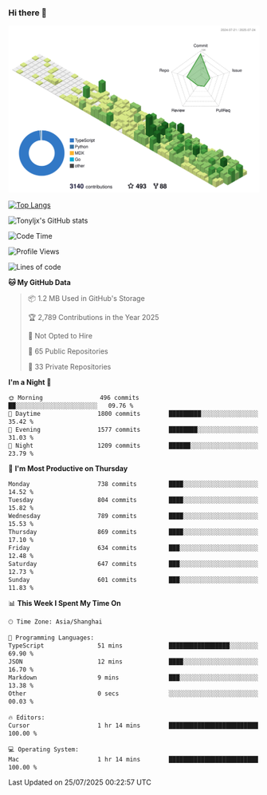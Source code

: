 ### Hi there 👋

![](./profile-3d-contrib/profile-green-animate.svg)

 

[![Top Langs](https://github-readme-stats.vercel.app/api/top-langs/?username=tonyljx)](https://github.com/anuraghazra/github-readme-stats)

![Tonyljx's GitHub stats](https://github-readme-stats.vercel.app/api?username=tonyljx&theme=default&show_icons=true)

 

<!--START_SECTION:waka-->
![Code Time](http://img.shields.io/badge/Code%20Time-1%2C390%20hrs%2010%20mins-blue)

![Profile Views](http://img.shields.io/badge/Profile%20Views-3-blue)

![Lines of code](https://img.shields.io/badge/From%20Hello%20World%20I%27ve%20Written-2.1%20million%20lines%20of%20code-blue)

**🐱 My GitHub Data** 

> 📦 1.2 MB Used in GitHub's Storage 
 > 
> 🏆 2,789 Contributions in the Year 2025
 > 
> 🚫 Not Opted to Hire
 > 
> 📜 65 Public Repositories 
 > 
> 🔑 33 Private Repositories 
 > 
**I'm a Night 🦉** 

```text
🌞 Morning                496 commits         ██░░░░░░░░░░░░░░░░░░░░░░░   09.76 % 
🌆 Daytime                1800 commits        █████████░░░░░░░░░░░░░░░░   35.42 % 
🌃 Evening                1577 commits        ████████░░░░░░░░░░░░░░░░░   31.03 % 
🌙 Night                  1209 commits        ██████░░░░░░░░░░░░░░░░░░░   23.79 % 
```
📅 **I'm Most Productive on Thursday** 

```text
Monday                   738 commits         ████░░░░░░░░░░░░░░░░░░░░░   14.52 % 
Tuesday                  804 commits         ████░░░░░░░░░░░░░░░░░░░░░   15.82 % 
Wednesday                789 commits         ████░░░░░░░░░░░░░░░░░░░░░   15.53 % 
Thursday                 869 commits         ████░░░░░░░░░░░░░░░░░░░░░   17.10 % 
Friday                   634 commits         ███░░░░░░░░░░░░░░░░░░░░░░   12.48 % 
Saturday                 647 commits         ███░░░░░░░░░░░░░░░░░░░░░░   12.73 % 
Sunday                   601 commits         ███░░░░░░░░░░░░░░░░░░░░░░   11.83 % 
```


📊 **This Week I Spent My Time On** 

```text
🕑︎ Time Zone: Asia/Shanghai

💬 Programming Languages: 
TypeScript               51 mins             █████████████████░░░░░░░░   69.90 % 
JSON                     12 mins             ████░░░░░░░░░░░░░░░░░░░░░   16.70 % 
Markdown                 9 mins              ███░░░░░░░░░░░░░░░░░░░░░░   13.38 % 
Other                    0 secs              ░░░░░░░░░░░░░░░░░░░░░░░░░   00.03 % 

🔥 Editors: 
Cursor                   1 hr 14 mins        █████████████████████████   100.00 % 

💻 Operating System: 
Mac                      1 hr 14 mins        █████████████████████████   100.00 % 
```


 Last Updated on 25/07/2025 00:22:57 UTC
<!--END_SECTION:waka-->
